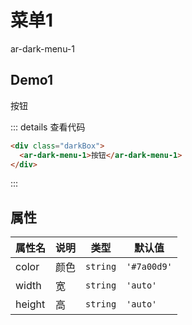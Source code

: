 # 菜单1

ar-dark-menu-1

## Demo1

<div class="darkBox">
  <ar-dark-menu-1>按钮</ar-dark-menu-1>
</div>

::: details 查看代码

```html
<div class="darkBox">
  <ar-dark-menu-1>按钮</ar-dark-menu-1>
</div>
```

:::

## 属性

| 属性名 | 说明 | 类型   | 默认值    |
| ------ |----| ------ | --------- |
| color  | 颜色 | `string` | `'#7a00d9'` |
| width  | 宽  | `string` | `'auto'` |
| height  | 高  | `string` | `'auto'` |
